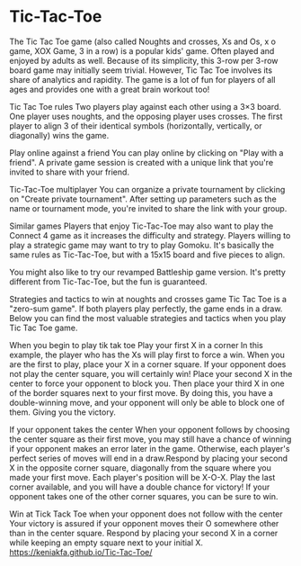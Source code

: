 # Tic-Tac-Toe

The Tic Tac Toe game (also called Noughts and crosses, Xs and Os, x o game, XOX Game, 3 in a row) is a popular kids' game. Often played and enjoyed by adults as well. Because of its simplicity, this 3-row per 3-row board game may initially seem trivial. However, Tic Tac Toe involves its share of analytics and rapidity. The game is a lot of fun for players of all ages and provides one with a great brain workout too!

Tic Tac Toe rules
Two players play against each other using a 3×3 board. One player uses noughts, and the opposing player uses crosses. The first player to align 3 of their identical symbols (horizontally, vertically, or diagonally) wins the game.

Play online against a friend
You can play online by clicking on "Play with a friend". A private game session is created with a unique link that you're invited to share with your friend.

Tic-Tac-Toe multiplayer
You can organize a private tournament by clicking on "Create private tournament". After setting up parameters such as the name or tournament mode, you're invited to share the link with your group.

Similar games
Players that enjoy Tic-Tac-Toe may also want to play the Connect 4 game as it increases the difficulty and strategy. Players willing to play a strategic game may want to try to play Gomoku. It's basically the same rules as Tic-Tac-Toe, but with a 15x15 board and five pieces to align.

You might also like to try our revamped Battleship game version. It's pretty different from Tic-Tac-Toe, but the fun is guaranteed.

Strategies and tactics to win at noughts and crosses game
Tic Tac Toe is a "zero-sum game". If both players play perfectly, the game ends in a draw. Below you can find the most valuable strategies and tactics when you play Tic Tac Toe game.

When you begin to play tik tak toe
Play your first X in a corner
In this example, the player who has the Xs will play first to force a win. When you are the first to play, place your X in a corner square. If your opponent does not play the center square, you will certainly win! Place your second X in the center to force your opponent to block you. Then place your third X in one of the border squares next to your first move. By doing this, you have a double-winning move, and your opponent will only be able to block one of them. Giving you the victory. 

If your opponent takes the center
When your opponent follows by choosing the center square as their first move, you may still have a chance of winning if your opponent makes an error later in the game. Otherwise, each player's perfect series of moves will end in a draw.Respond by placing your second X in the opposite corner square, diagonally from the square where you made your first move. Each player's position will be X-O-X. Play the last corner available, and you will have a double chance for victory! If your opponent takes one of the other corner squares, you can be sure to win. 

Win at Tick Tack Toe when your opponent does not follow with the center
Your victory is assured if your opponent moves their O somewhere other than in the center square. Respond by placing your second X in a corner while keeping an empty square next to your initial X. https://keniakfa.github.io/Tic-Tac-Toe/
